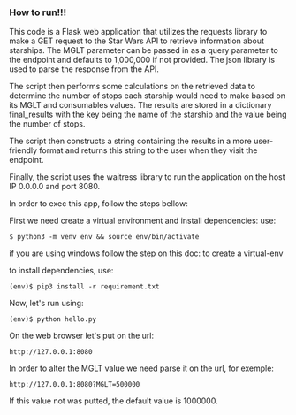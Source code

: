 ### How to run!!!
This code is a Flask web application that utilizes the requests library to make a GET request to the Star Wars API to retrieve information about starships. The MGLT parameter can be passed in as a query parameter to the endpoint and defaults to 1,000,000 if not provided. The json library is used to parse the response from the API.

The script then performs some calculations on the retrieved data to determine the number of stops each starship would need to make based on its MGLT and consumables values. The results are stored in a dictionary final_results with the key being the name of the starship and the value being the number of stops.

The script then constructs a string containing the results in a more user-friendly format and returns this string to the user when they visit the endpoint.

Finally, the script uses the waitress library to run the application on the host IP 0.0.0.0 and port 8080.

In order to exec this app, follow the steps bellow:

First we need create a virtual environment and install dependencies:
use:
```
$ python3 -m venv env && source env/bin/activate
```
if you are using windows follow the step on this doc: <link>
to create a virtual-env

to install dependencies, use:
```
(env)$ pip3 install -r requirement.txt
````

Now, let's run using:
```
(env)$ python hello.py
```

On the web browser let's put on the url:
```
http://127.0.0.1:8080
```
In order to alter the MGLT value we need parse it on the url, for exemple:
```
http://127.0.0.1:8080?MGLT=500000
````
If this value not was putted, the default value is 1000000.
